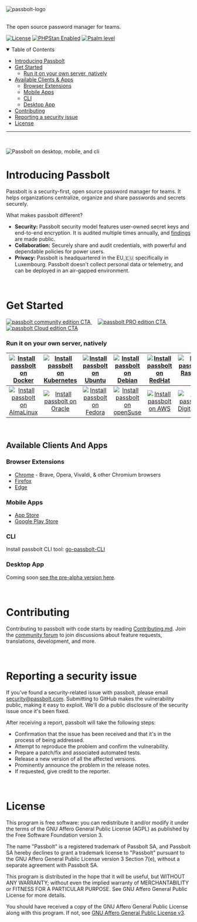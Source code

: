 <picture>
  <source media="(prefers-color-scheme: dark)" srcset="https://github.com/passbolt/passbolt_styleguide/blob/master/src/img/logo/logo_white.svg">
  <source media="(prefers-color-scheme: light)" srcset="https://github.com/passbolt/passbolt_styleguide/blob/master/src/img/logo/logo.svg">
  <img alt="passbolt-logo" src="https://github.com/passbolt/passbolt_styleguide/blob/master/src/img/logo/logo.svg">
</picture>
<br>
<br>

The open source password manager for teams.

[![License](https://img.shields.io/github/license/passbolt/passbolt)](LICENSE.txt)
[![PHPStan Enabled](https://img.shields.io/badge/PHPStan-level%206-brightgreen.svg?style=flat)](https://github.com/phpstan/phpstan)
[![Psalm level](https://img.shields.io/badge/Psalm-level%204-brightgreen.svg?style=flat)](https://psalm.dev/)


<details open="open">
<summary>Table of Contents</summary>

- [Introducing Passbolt](#introducing-passbolt)
- [Get Started](#get-started)
  - [Run it on your own server, natively](#run-it-on-your-own-server-natively)
- [Available Clients & Apps](#available-clients-and-apps)
  - [Browser Extensions](#browser-extensions)
  - [Mobile Apps](#mobile-apps)
  - [CLI](#cli)
  - [Desktop App](#desktop-app)
- [Contributing](#contributing)
- [Reporting a security issue](#reporting-a-security-issue)
- [License](#license)

</details>

---
<br>

![Passbolt on desktop, mobile, and cli](https://github.com/passbolt/passbolt-links/blob/main/assets/readme/passbolt-insitu.png)

# Introducing Passbolt

Passbolt is a security-first, open source password manager for teams. It helps organizations centralize, organize and share passwords and secrets securely.

What makes passbolt different?
- **Security:** Passbolt security model features user-owned secret keys and end-to-end encryption. It is audited multiple times annually, and [findings](https://help.passbolt.com/faq/security/code-review) are made public.
- **Collaboration:** Securely share and audit credentials, with powerful and dependable policies for power users.
- **Privacy:** Passbolt is headquartered in the EU,:european_union: specifically in Luxembourg. Passbolt doesn't collect personal data or telemetry, and can be deployed in an air-gapped environment.

<br>

# Get Started

<a href="https://www.passbolt.com/ce/">
<picture>
  <source media="(prefers-color-scheme: dark)" srcset="https://github.com/passbolt/passbolt-links/blob/main/assets/readme/passbolt-CE-cta-light.png">
  <source media="(prefers-color-scheme: light)" srcset="https://github.com/passbolt/passbolt-links/blob/main/assets/readme/passbolt-CE-cta-dark.png">
  <img alt="passbolt community edition CTA" src="https://github.com/passbolt/passbolt-links/blob/main/assets/readme/passbolt-CE-cta-dark.png">
</picture>
</a>
&nbsp; &nbsp;
<a href="https://www.passbolt.com/contact/pro/free-trial">
<picture>
  <source media="(prefers-color-scheme: dark)" srcset="https://github.com/passbolt/passbolt-links/blob/main/assets/readme/passbolt-pro-cta-light.png">
  <source media="(prefers-color-scheme: light)" srcset="https://github.com/passbolt/passbolt-links/blob/main/assets/readme/passbolt-pro-cta-dark.png">
  <img alt="passbolt PRO edition CTA" src="https://github.com/passbolt/passbolt-links/blob/main/assets/readme/passbolt-pro-cta-dark.png">
</picture>
</a>
&nbsp; &nbsp;
<a href="https://www.passbolt.com/cloud/signup">
<picture>
  <source media="(prefers-color-scheme: dark)" srcset="https://github.com/passbolt/passbolt-links/blob/main/assets/readme/passbolt-cloud-cta-light.png">
  <source media="(prefers-color-scheme: light)" srcset="https://github.com/passbolt/passbolt-links/blob/main/assets/readme/passbolt-cloud-cta-dark.png">
  <img alt="passbolt Cloud edition CTA" src="https://github.com/passbolt/passbolt-links/blob/main/assets/readme/passbolt-cloud-cta-dark.png">
</picture>
</a>
<br>

### Run it on your own server, natively

|[![Install passbolt on Docker](https://github.com/passbolt/passbolt-links/blob/main/assets/readme/docker-icon.svg)](https://www.passbolt.com/ce/docker) | [![Install passbolt on Kubernetes](https://github.com/passbolt/passbolt-links/blob/main/assets/readme/kubernetes-icon.svg)](https://www.passbolt.com/ce/kubernetes) | [![Install passbolt on Ubuntu](https://github.com/passbolt/passbolt-links/blob/main/assets/readme/ubuntu-icon.svg)](https://www.passbolt.com/ce/ubuntu) |[![Install passbolt on Debian](https://github.com/passbolt/passbolt-links/blob/main/assets/readme/debian-icon.svg)](https://www.passbolt.com/ce/debian) | [![Install passbolt on RedHat](https://github.com/passbolt/passbolt-links/blob/main/assets/readme/Redhat-icon.svg)](https://www.passbolt.com/ce/redhat) | [![Install passbolt on Raspberry Pi](https://github.com/passbolt/passbolt-links/blob/main/assets/readme/raspberry-pi-icon.svg)](https://www.passbolt.com/ce/raspberry)  | [![Install passbolt on RockyLinux](https://github.com/passbolt/passbolt-links/blob/main/assets/readme/rockylinux-icon.svg)](https://www.passbolt.com/ce/rockylinux) |
|:--:|:--:|:--:|:--:|:--:|:--:|:--:|
| [![Install passbolt on AlmaLinux](https://github.com/passbolt/passbolt-links/blob/main/assets/readme/almalinux-icon.svg)](https://www.passbolt.com/ce/almalinux) | [![Install passbolt on Oracle](https://github.com/passbolt/passbolt-links/blob/main/assets/readme/oracle-icon.svg)](https://www.passbolt.com/ce/oracle)  | [![Install passbolt on Fedora](https://github.com/passbolt/passbolt-links/blob/main/assets/readme/fedora-icon.svg)](https://www.passbolt.com/ce/fedora) | [![Install passbolt on openSuse](https://github.com/passbolt/passbolt-links/blob/main/assets/readme/openSUSE-icon.svg)](https://www.passbolt.com/ce/opensuse)  | [![Install passbolt on AWS](https://github.com/passbolt/passbolt-links/blob/main/assets/readme/AWS-icon.svg)](https://www.passbolt.com/ce/aws) |  [![Install passbolt on DigitalOcean](https://github.com/passbolt/passbolt-links/blob/main/assets/readme/digitalocean-icon.svg)](https://www.passbolt.com/ce/digitalocean) | [![Install passbolt on CentOS](https://github.com/passbolt/passbolt-links/blob/main/assets/readme/centos-icon.svg)](https://www.passbolt.com/ce/centos) |

<br>

## Available Clients And Apps

### Browser Extensions

- [Chrome](https://chrome.google.com/webstore/detail/passbolt-open-source-pass/didegimhafipceonhjepacocaffmoppf) - Brave, Opera, Vivaldi, & other Chromium browsers
- [Firefox](https://addons.mozilla.org/en-US/firefox/addon/passbolt/)
- [Edge](https://microsoftedge.microsoft.com/addons/detail/passbolt-open-source-pa/ljeppgjhohmhpbdhjjjbiflabdgfkhpo)

### Mobile Apps

- [App Store](https://apps.apple.com/nz/app/passbolt-password-manager/id1569629432)
- [Google Play Store](https://play.google.com/store/apps/details?id=com.passbolt.mobile.android)

### CLI

Install passbolt CLI tool: [go-passbolt-CLI](https://github.com/passbolt/go-passbolt-cli)

### Desktop App
Coming soon [see the pre-alpha version here](https://github.com/passbolt/passbolt-windows).

<br>

# Contributing

Contributing to passbolt with code starts by reading [Contributing.md](https://github.com/passbolt/passbolt_api/blob/master/CONTRIBUTING.md). Join the [community forum](https://community.passbolt.com) to join discussions about feature requests, translations, development, and more.

<br>

# Reporting a security issue

If you've found a security-related issue with passbolt, please email [security@passbolt.com](mailto:security@passbolt.com). Submitting to GitHub makes the vulnerability public, making it easy to exploit. We'll do a public disclosure of the security issue once it's been fixed.

After receiving a report, passbolt will take the following steps:

- Confirmation that the issue has been received and that it's in the process of being addressed.
- Attempt to reproduce the problem and confirm the vulnerability.
- Prepare a patch/fix and associated automated tests.
- Release a new version of all the affected versions.
- Prominently announce the problem in the release notes.
- If requested, give credit to the reporter.

<br>

# License

This program is free software: you can redistribute it and/or modify it under the terms of the GNU Affero General Public License (AGPL) as published by the Free Software Foundation version 3.

The name "Passbolt" is a registered trademark of Passbolt SA, and Passbolt SA hereby declines to grant a trademark license to "Passbolt" pursuant to the GNU Affero General Public License version 3 Section 7(e), without a separate agreement with Passbolt SA.

This program is distributed in the hope that it will be useful, but WITHOUT ANY WARRANTY; without even the implied warranty of MERCHANTABILITY or FITNESS FOR A PARTICULAR PURPOSE. See GNU Affero General Public License for more details.

You should have received a copy of the GNU Affero General Public License along with this program. If not, see [GNU Affero General Public License v3](https://www.gnu.org/licenses/agpl-3.0.html).
